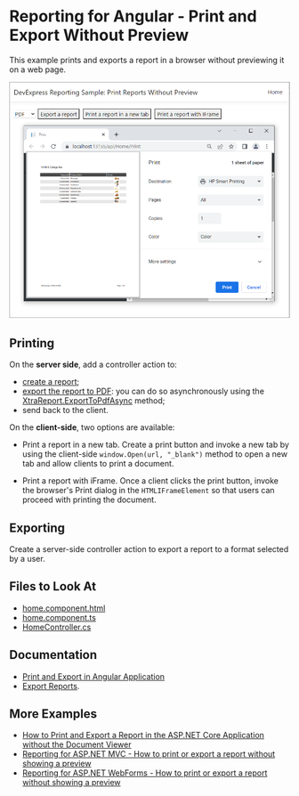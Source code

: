 # Reporting for Angular - Print and Export Without Preview

This example prints and exports a report in a browser without previewing it on a web page.

![Print and Export Without Preview - Angular](Images/screenshot.png)

## Printing

On the **server side**, add a controller action to:
- [create a report](https://docs.devexpress.com/XtraReports/2440/get-started-with-devexpress-reporting/create-a-report-from-a-to-z);
- [export the report to PDF](https://docs.devexpress.com/XtraReports/2574/detailed-guide-to-devexpress-reporting/store-and-distribute-reports/export-reports/export-to-pdf): you can do so asynchronously using the [XtraReport.ExportToPdfAsync](https://docs.devexpress.com/XtraReports/DevExpress.XtraReports.UI.XtraReport.ExportToPdfAsync.overloads) method;
- send back to the client.

On the **client-side**, two options are available:

* Print a report in a new tab.
Create a print button and invoke a new tab by using the client-side `window.Open(url, "_blank")` method to open a new tab and allow clients to print a document.

* Print a report with iFrame. 
Once a client clicks the print button, invoke the browser's Print dialog in the `HTMLIFrameElement` so that users can proceed with printing the document.

## Exporting

Create a server-side controller action to export a report to a format selected by a user.

## Files to Look At

- [home.component.html](ClientApp/src/app/home/home.component.html)
- [home.component.ts](ClientApp/src/app/home/home.component.ts)
- [HomeController.cs](Controllers/HomeController.cs)

## Documentation

* [Print and Export in Angular Application](https://docs.devexpress.com/XtraReports/401842/web-reporting/javascript-reporting/angular/print-and-export)
* [Export Reports](https://docs.devexpress.com/XtraReports/1302/detailed-guide-to-devexpress-reporting/store-and-distribute-reports/export-reports).

## More Examples

- [How to Print and Export a Report in the ASP.NET Core Application without the Document Viewer](https://github.com/DevExpress-Examples/Reporting-AspNetCore-Print-Without-Preview)
- [Reporting for ASP.NET MVC - How to print or export a report without showing a preview](https://github.com/DevExpress-Examples/reporting-print-export-report-without-showing-a-preview)
- [Reporting for ASP.NET WebForms - How to print or export a report without showing a preview](https://github.com/DevExpress-Examples/reporting-webforms-print-export-report-without-showing-a-preview)
